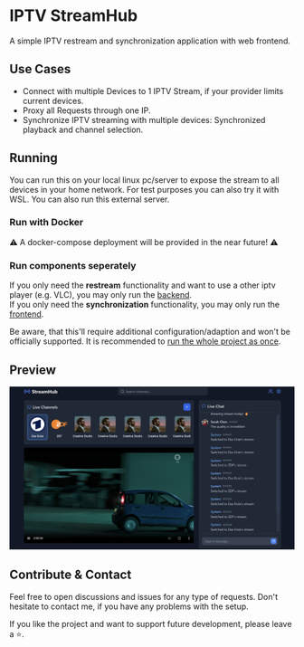 # IPTV StreamHub

A simple IPTV restream and synchronization application with web frontend.

## Use Cases
- Connect with multiple Devices to 1 IPTV Stream, if your provider limits current devices.
- Proxy all Requests through one IP.
- Synchronize IPTV streaming with multiple devices: Synchronized playback and channel selection.

## Running
You can run this on your local linux pc/server to expose the stream to all devices in your home network. For test purposes you can also try it with WSL. You can also run this external server.

### Run with Docker

⚠️ A docker-compose deployment will be provided in the near future! ⚠️


### Run components seperately

If you only need the **restream** functionality and want to use a other iptv player (e.g. VLC), you may only run the [backend](/backend/README.md).
<br>
If you only need the **synchronization** functionality, you may only run the [frontend](/frontend/README.md).


Be aware, that this'll require additional configuration/adaption and won't be officially supported. It is recommended to [run the whole project as once](#run-with-docker).

## Preview
![Frontend Preview](/frontend/ressources/frontend-preview.png)

## Contribute & Contact
Feel free to open discussions and issues for any type of requests. Don't hesitate to contact me, if you have any problems with the setup.


If you like the project and want to support future development, please leave a ⭐.
